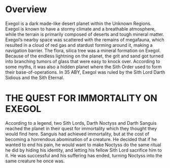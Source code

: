 # Overview

Exegol is a dark made-like desert planet within the Unknown Regions.
Exegol is known to have a stormy climate and a breathable atmosphere, while the terrain is primarily composed of deserts and tough mineral matter.
Exegol’s nearby space was scattered with the remains of megafauna, which resulted in a cloud of red gas and stardust forming around it, making a navigation barrier.
The flora, silica tree was a mineral formation on Exegol.
Because of the endless lightning on the planet, the grit and sand got turned into branching tumors of glass that were easy to knock over.
According to some myths, it was also a hidden planet where the Sith Order used to form their base-of-operations.
In 35 ABY, Exegol was ruled by the Sith Lord Darth Sidious and the Sith Eternal.

# THE QUEST FOR IMMORTALITY ON EXEGOL

According to a legend, two Sith Lords, Darth Noctyss and Darth Sanguis reached the planet in their quest for immortality which they thought they would find here.
Sanguis had achieved immortality, but at the cost of becoming a horrendous abomination of a creature.
He decided that if he wanted to end his pain, he would want to make Noctyss do the same ritual he did by hiding his identity, and letting his fellow Sith Lord sacrifice him to it.
He was successful and his suffering has ended, turning Noctyss into the same creature he once was.
